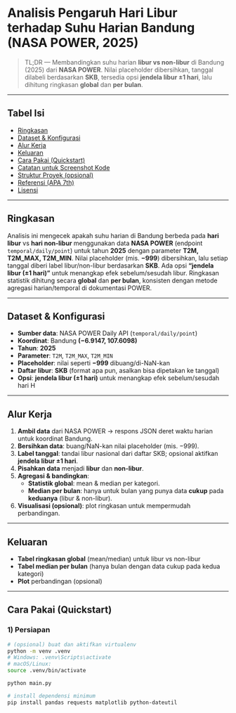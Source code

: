# Analisis Pengaruh Hari Libur terhadap Suhu Harian Bandung (NASA POWER, 2025)

> TL;DR — Membandingkan suhu harian **libur vs non-libur** di Bandung (2025) dari **NASA POWER**. Nilai placeholder dibersihkan, tanggal dilabeli berdasarkan **SKB**, tersedia opsi **jendela libur ±1 hari**, lalu dihitung ringkasan **global** dan **per bulan**.

---

## Tabel Isi
- [Ringkasan](#ringkasan)
- [Dataset & Konfigurasi](#dataset--konfigurasi)
- [Alur Kerja](#alur-kerja)
- [Keluaran](#keluaran)
- [Cara Pakai (Quickstart)](#cara-pakai-quickstart)
- [Catatan untuk Screenshot Kode](#catatan-untuk-screenshot-kode)
- [Struktur Proyek (opsional)](#struktur-proyek-opsional)
- [Referensi (APA 7th)](#referensi-apa-7th)
- [Lisensi](#lisensi)

---

## Ringkasan
Analisis ini mengecek apakah suhu harian di Bandung berbeda pada **hari libur** vs **hari non-libur** menggunakan data **NASA POWER** (endpoint `temporal/daily/point`) untuk tahun **2025** dengan parameter **T2M, T2M_MAX, T2M_MIN**. Nilai placeholder (mis. **−999**) dibersihkan, lalu setiap tanggal diberi label libur/non-libur berdasarkan **SKB**. Ada opsi **“jendela libur (±1 hari)”** untuk menangkap efek sebelum/sesudah libur. Ringkasan statistik dihitung secara **global** dan **per bulan**, konsisten dengan metode agregasi harian/temporal di dokumentasi POWER.

---

## Dataset & Konfigurasi
- **Sumber data**: NASA POWER Daily API (`temporal/daily/point`)
- **Koordinat**: Bandung **(−6.9147, 107.6098)**
- **Tahun**: **2025**
- **Parameter**: `T2M`, `T2M_MAX`, `T2M_MIN`
- **Placeholder**: nilai seperti **−999** dibuang/di-NaN-kan
- **Daftar libur**: **SKB** (format apa pun, asalkan bisa dipetakan ke tanggal)
- **Opsi**: **jendela libur (±1 hari)** untuk menangkap efek sebelum/sesudah hari H

---

## Alur Kerja
1. **Ambil data** dari NASA POWER → respons JSON deret waktu harian untuk koordinat Bandung.  
2. **Bersihkan data**: buang/NaN-kan nilai placeholder (mis. −999).  
3. **Label tanggal**: tandai libur nasional dari daftar SKB; opsional aktifkan **jendela libur ±1 hari**.  
4. **Pisahkan data** menjadi **libur** dan **non-libur**.  
5. **Agregasi & bandingkan**:
   - **Statistik global**: mean & median per kategori.
   - **Median per bulan**: hanya untuk bulan yang punya data **cukup** pada **keduanya** (libur & non-libur).
6. **Visualisasi (opsional)**: plot ringkasan untuk mempermudah perbandingan.

---

## Keluaran
- **Tabel ringkasan global** (mean/median) untuk libur vs non-libur  
- **Tabel median per bulan** (hanya bulan dengan data cukup pada kedua kategori)  
- **Plot** perbandingan (opsional)

---

## Cara Pakai (Quickstart)

### 1) Persiapan
```bash
# (opsional) buat dan aktifkan virtualenv
python -m venv .venv
# Windows: .venv\Scripts\activate
# macOS/Linux:
source .venv/bin/activate

python main.py

# install dependensi minimum
pip install pandas requests matplotlib python-dateutil
